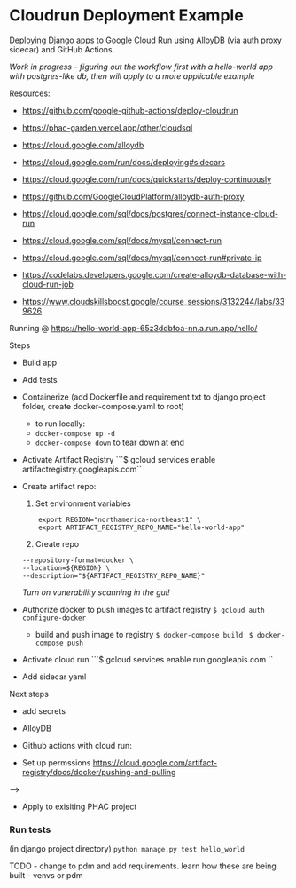 # Cloudrun Deployment Example
Deploying Django apps to Google Cloud Run using AlloyDB (via auth proxy sidecar) and GitHub Actions.

*Work in progress - figuring out the workflow first with a hello-world app with postgres-like db, then will apply to a more applicable example*


Resources:
* https://github.com/google-github-actions/deploy-cloudrun
* https://phac-garden.vercel.app/other/cloudsql
* https://cloud.google.com/alloydb
* https://cloud.google.com/run/docs/deploying#sidecars
* https://cloud.google.com/run/docs/quickstarts/deploy-continuously 

* https://github.com/GoogleCloudPlatform/alloydb-auth-proxy
* https://cloud.google.com/sql/docs/postgres/connect-instance-cloud-run
* https://cloud.google.com/sql/docs/mysql/connect-run
* https://cloud.google.com/sql/docs/mysql/connect-run#private-ip

* https://codelabs.developers.google.com/create-alloydb-database-with-cloud-run-job

* https://www.cloudskillsboost.google/course_sessions/3132244/labs/339626

Running @ https://hello-world-app-65z3ddbfoa-nn.a.run.app/hello/

Steps 
* Build app
* Add tests
* Containerize (add Dockerfile and requirement.txt to django project folder, create docker-compose.yaml to root)
    * to run locally:
    * ``` docker-compose up -d ```
    * ``` docker-compose down ``` to tear down at end

* Activate Artifact Registry
    ```$ gcloud services enable artifactregistry.googleapis.com``

* Create artifact repo:
    1. Set environment variables
    ``` export PROJECT_ID="phx-hellodjango" \
        export REGION="northamerica-northeast1" \
        export ARTIFACT_REGISTRY_REPO_NAME="hello-world-app" 
    ```

    2. Create repo
    ``` gcloud artifacts repositories create ${ARTIFACT_REGISTRY_REPO_NAME} \
    --repository-format=docker \
    --location=${REGION} \
    --description="${ARTIFACT_REGISTRY_REPO_NAME}" 
    ```

    *Turn on vunerability scanning in the gui!*

* Authorize docker to push images to artifact registry
```$ gcloud auth configure-docker ```
    * build and push image to registry
    ``` $ docker-compose build  ```
    ```$ docker-compose push ```

* Activate cloud run
    ```$ gcloud services enable run.googleapis.com ``
    <!-- * Add permissions ``` gcloud projects add-iam-policy-binding pdcp-cloud-014-lilakelland --member=serviceAccount:294163875507@cloudbuild.gserviceaccount.com --role=roles/run.viewer ``` -->


* Add sidecar yaml

Next steps 
* add secrets
* AlloyDB
* Github actions with cloud run:

*   Set up permssions
    https://cloud.google.com/artifact-registry/docs/docker/pushing-and-pulling

<!-- gcloud projects add-iam-policy-binding $PROJECT_ID \
    --member="serviceAccount:service-71366405699@serverless-robot-prod.iam.gserviceaccount.com" \
    --role="roles/iam.serviceAccountTokenCreator" --role="roles/run.admin"   --role="roles/iam.serviceAccountUser"

gcloud projects add-iam-policy-binding $PROJECT_ID   --member="serviceAccount:$PROJECT_NUMBER@cloudbuild.gserviceaccount.com"   --role="roles/run.admin"   --role="roles/iam.serviceAccountUser" --role="roles/iam.serviceAccountTokenCreator" -->

<!-- gcloud projects add-iam-policy-binding $PROJECT_ID \
  --member="serviceAccount:$PROJECT_NUMBER-compute@developer.gserviceaccount.com" \
  --role="roles/run.serviceAgent" \
  --condition=None

  gcloud projects add-iam-policy-binding $PROJECT_ID --member=serviceAccount:71366405699@cloudbuild.gserviceaccount.com --role=roles/storage.objectViewer -->

<!-- #### Deploy to cloud run
gcloud run deploy testing-service --image northamerica-northeast1-docker.pkg.dev/phx-hellodjango/hello-world-app --region $REGION --allow-unauthenticated -->
<!-- 
ERROR: (gcloud.run.deploy) User [lila.kelland@gcp.hc-sc.gc.ca] does not have permission to access namespaces instance [phx-hellodjango] (or it may not exist): Google Cloud Run Service Agent does not have permission to get access tokens for the service account 71366405699-compute@developer.gserviceaccount.com. Please give service-71366405699@serverless-robot-prod.iam.gserviceaccount.com permission iam.serviceAccounts.getAccessToken on the service account. Alternatively, if the service account is unspecified or in the same project you are deploying in, ensure that the Service Agent is assigned the Google Cloud Run Service Agent role roles/run.serviceAgent. -->


<!-- 
gcloud builds triggers create github \
  --name=test-site-nginx-001 \
  --region ${REGION} \
  --repo-name=${GITHUB_REPO_NAME} \
  --repo-owner=daneroo \
  --branch-pattern="^main$" \
  --build-config=apps/site-nginx/cloudbuild.yaml --> -->

* Apply to exisiting PHAC project

### Run tests
(in django project directory)
``` python manage.py test hello_world ```

TODO - change to pdm and add requirements. 
learn how these are being built - venvs or pdm